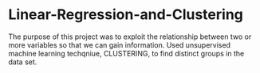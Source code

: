 # Linear-Regression-and-Clustering


The purpose of this project was to exploit the relationship between two or more variables so that we can gain information. Used unsupervised machine learning techqniue, CLUSTERING, to find distinct groups in the data set.
